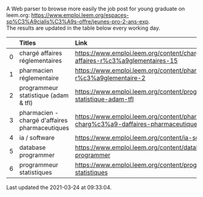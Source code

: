 A Web parser to browse more easily the job post for young graduate on leem.org: https://www.emploi.leem.org/espaces-sp%C3%A9cialis%C3%A9s-offre/jeunes-pro-2-ans-exp.  
The results are updated in the table below every working day.  


|    | Titles                                         | Link                                                                                 |   Department |   Consulted |
|---:|:-----------------------------------------------|:-------------------------------------------------------------------------------------|-------------:|------------:|
|  0 | chargé affaires réglementaires                 | https://www.emploi.leem.org/content/charg%c3%a9-affaires-r%c3%a9glementaires-15      |           75 |          20 |
|  1 | pharmacien réglementaire                       | https://www.emploi.leem.org/content/pharmacien-r%c3%a9glementaire-2                  |           75 |        1239 |
|  2 | programmeur statistique (adam & tfl)           | https://www.emploi.leem.org/content/programmeur-statistique-adam-tfl                 |           92 |          90 |
|  3 | pharmacien - chargé d'affaires pharmaceutiques | https://www.emploi.leem.org/content/pharmacien-charg%c3%a9-daffaires-pharmaceutiques |           91 |         136 |
|  4 | ia / software                                  | https://www.emploi.leem.org/content/ia-software                                      |           75 |        1281 |
|  5 | database programmer                            | https://www.emploi.leem.org/content/database-programmer                              |           92 |        2702 |
|  6 | programmeur statistiques                       | https://www.emploi.leem.org/content/programmeur-statistiques                         |           92 |        3102 |
  
Last updated the 2021-03-24 at 09:33:04.

